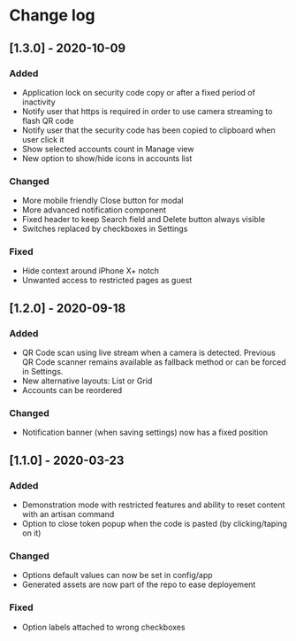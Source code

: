 # Change log

## [1.3.0] - 2020-10-09

### Added
- Application lock on security code copy or after a fixed period of inactivity
- Notify user that https is required in order to use camera streaming to flash QR code
- Notify user that the security code has been copied to clipboard when user click it
- Show selected accounts count in Manage view
- New option to show/hide icons in accounts list

### Changed
- More mobile friendly Close button for modal
- More advanced notification component
- Fixed header to keep Search field and Delete button always visible
- Switches replaced by checkboxes in Settings

### Fixed
- Hide context around iPhone X+ notch
- Unwanted access to restricted pages as guest

## [1.2.0] - 2020-09-18

### Added
- QR Code scan using live stream when a camera is detected. Previous QR Code scanner remains available as fallback method or can be forced in Settings.
- New alternative layouts: List or Grid
- Accounts can be reordered

### Changed
- Notification banner (when saving settings) now has a fixed position

## [1.1.0] - 2020-03-23

### Added
- Demonstration mode with restricted features and ability to reset content with an artisan command
- Option to close token popup when the code is pasted (by clicking/taping on it)

### Changed
- Options default values can now be set in config/app
- Generated assets are now part of the repo to ease deployement

### Fixed
- Option labels attached to wrong checkboxes
